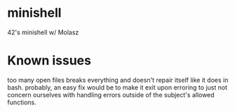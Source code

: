 # minishell
42's minishell w/ Molasz

# Known issues
too many open files breaks everything and doesn't repair itself like it does in bash. probably, an easy fix would be to make it exit upon erroring to just not concern ourselves with handling errors outside of the subject's allowed functions.
